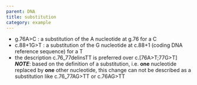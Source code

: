 ```yaml
---
parent: DNA
title: substitution
category: example
---
```


*	g.76A>C
	: a substitution of the A nucleotide at g.76 for a C
* 	c.88+1G>T
	: a substitution of the G nucleotide at c.88+1 (coding DNA reference sequence) for a T
*   the description c.76_77delinsTT is preferred over c.[76A>T;77G>T]  
    _**NOTE**_: based on the definition of a substitution, i.e. **one** nucleotide replaced by **one** other nucleotide, this change can not be described as a substitution like c.76_77AG>TT or c.76AG>TT
